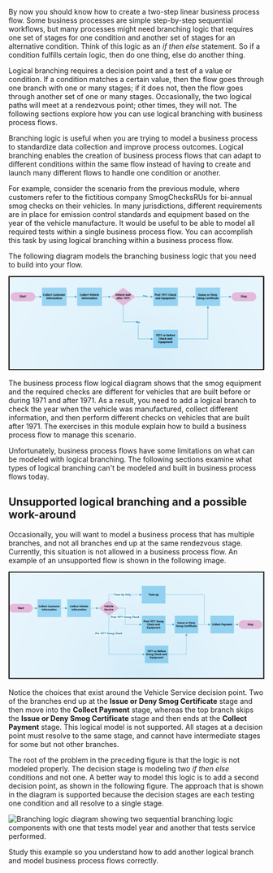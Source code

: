 By now you should know how to create a two-step linear business process flow. Some business processes are
simple step-by-step sequential workflows, but many processes might need branching
logic that requires one set of stages for one condition and another set of
stages for an alternative condition. Think of this logic as an
*if then else* statement. So if a condition fulfills certain logic, then do one thing, else do another thing.

Logical branching requires a decision point
and a test of a value or condition. If a condition matches a certain value,
then the flow goes through one branch with one or many stages; if it does not,
then the flow goes through another set of one or many stages. Occasionally, the two
logical paths will meet at a rendezvous point; other times, they will
not. The following sections explore how you can use logical branching with
business process flows.

Branching logic is useful when you are trying to model a business process
to standardize data collection and improve process outcomes. Logical branching
enables the creation of business process flows that can adapt to different conditions
within the same flow instead of having to create and launch many
different flows to handle one condition or another.

For example, consider the scenario from the previous module, where customers refer to the fictitious
company SmogChecksRUs for bi-annual smog checks on their vehicles. In
many jurisdictions, different requirements are in place for emission
control standards and equipment based on the year of the vehicle
manufacture. It would be useful to be able to model all required
tests within a single business process flow. You
can accomplish this task by using logical branching within a business process
flow.

The following diagram models the branching business logic that you need to
build into your flow.

![Process flow diagram showing a simple if then.](../media/1-process-flow-1.png)

The business process flow logical diagram shows that the smog
equipment and the required checks are different for vehicles that are built before
or during 1971 and after 1971. As a result, you need to add a logical
branch to check the year when the vehicle was manufactured, collect
different information, and then perform different checks on vehicles that are built
after 1971. The exercises in this module explain how to build a business process flow to
manage this scenario.

Unfortunately, business process flows have some limitations on what can
be modeled with logical branching. The following sections examine what types of
logical branching can't be modeled and built in business process flows today.

## Unsupported logical branching and a possible work-around

Occasionally, you will want to model a business process that has multiple
branches, and not all branches end up at the same rendezvous stage. Currently, this situation
is not allowed in a business process flow. An example of an unsupported flow is shown in the following image.

![Branching logic showing vehicle service for tune-up versus smog with a nested test for cars made in 1971 or before.](../media/2-process-flow-2-bad-branching.png)

Notice the choices that exist around the Vehicle Service decision point.
Two of the branches end up at the **Issue or Deny Smog
Certificate** stage and then move into the **Collect Payment** stage, whereas
the top branch skips the **Issue or Deny Smog Certificate** stage and then ends
at the **Collect Payment** stage. This logical model is not supported.
All stages at a decision point must resolve to the same stage, and cannot have
intermediate stages for some but not other branches.

The root of the problem in the preceding figure is that the logic is not modeled properly. The
decision stage is modeling two *if then else* conditions and not
one. A better way to model this logic is to add a second decision point, as
shown in the following figure. The approach that is shown in the diagram is supported because
the decision stages are each testing one condition and all resolve to a single stage.

![Branching logic diagram showing two sequential branching logic components with one that tests model year and
another that tests service performed.](../media/3-process-flow-3-repaired-branching.png)

Study this example so you understand how to add another logical branch and model business process flows correctly.

